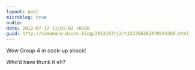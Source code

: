 ```yaml
---
layout: post
microblog: true
audio: 
date: 2012-07-12 11:01:02 +0100
guid: http://samdeane.micro.blog/2012/07/12/t223356282470543360.html
---
```

Wow Group 4 in cock-up shock!

Who’d have thunk it eh?
